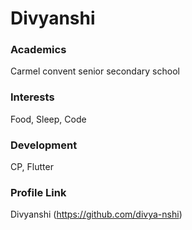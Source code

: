 # Divyanshi
### Academics
Carmel convent senior secondary school
### Interests
Food, Sleep, Code
### Development
CP, Flutter
### Profile Link
Divyanshi (https://github.com/divya-nshi)

